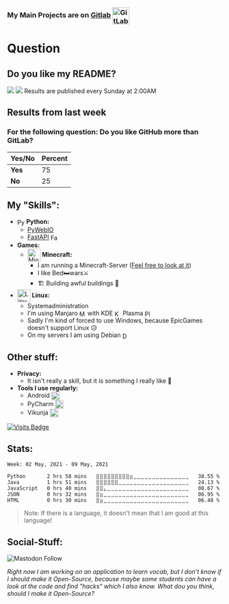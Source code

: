 



<!--
<p align="center">
  <img src="https://github.com/mawoka-myblock/mawoka-myblock/raw/main/intro.gif" />
</p>
-->

### My Main Projects are on [Gitlab](https://gitlab.com/mawoka) <img src="https://about.gitlab.com/images/press/logo/svg/gitlab-icon-rgb.svg" height="40em" align="center" alt="GitLab" title="GitLab"/>

# Question
## Do you like my README?

[![](https://img.shields.io/badge/-Yes-brightgreen?style=for-the-badge)](https://go.mawoka.eu.org/NxVd8)      [![](https://img.shields.io/badge/-No-red?style=for-the-badge)](https://go.mawoka.eu.org/HfH3s)
Results are published every Sunday at 2:00AM
## Results from last week
### For the following question: Do you like GitHub more than GitLab?
|Yes/No |Percent|
|-------|-------|
|**Yes**| 75|
|**No** | 25|




## My "Skills":
 -  <img src="https://simpleicons.org/icons/python.svg" height="17em" align="center" alt="Python" title="Python"/> **Python:**
	-	[PyWebIO](https://github.com/wang0618/PyWebIO) 
	-	[FastAPI](https://fastapi.tiangolo.com) <img src="https://simpleicons.org/icons/fastapi.svg" height="17em" align="center" alt="FastAPI" title="FastAPI"/>
- **Games:**
	- [<img src="https://simpleicons.org/icons/minecraft.svg" height="30em" align="center" alt="Minecraft" title="Minecraft"/>](https://minecraft.net) **Minecraft:** 
		- I am running a Minecraft-Server ([Feel free to look at it](https://myblock.de.cool))
		- I like Bed🛏️wars⚔️
		- 🏗️ Building awful buildings 🏢
- <img src="https://simpleicons.org/icons/linux.svg" height="30em" align="center" alt="Linux" title="Linux"/> **Linux:**
	- Systemadministration 
	- I'm using Manjaro [<img src="https://manjaro.org/img/logo.svg" height="15em" align="center" alt="Manjaro" title="Manjaro"/>](https://manjaro.org) with KDE  [<img src="https://kde.org/media/images/trademark_kde_gear_black_logo.png" height="15em" align="center" alt="KDE" title="KDE"/>](https://kde.org) Plasma [<img src="https://kde.org/images/plasma.svg" height="15em" align="center" alt="Plasma" title="Plasma"/>](https://kde.org/plasma-desktop)
	- Sadly I'm kind of forced to use Windows, because EpicGames doesn't support Linux 😥
	- On my servers I am using Debian  [<img src="https://www.debian.org/logos/openlogo-nd.svg" height="15em" align="center" alt="Debian" title="Debian"/>](https://debian.org)
## Other stuff:
- **Privacy:**
	- It isn't really a skill, but it is something I really like  💓
- **Tools I use regularly:**
	- Android [<img src="https://simpleicons.org/icons/android.svg" height="20em" align="center" alt="Android" title="Android"/>](https://www.android.com/)
	- PyCharm [<img src="https://simpleicons.org/icons/pycharm.svg" height="20em" align="center" alt="PyCharm" title="PyCharm"/>](https://www.jetbrains.com/pycharm/)
	- Vikunja [<img src="https://kolaente.dev/vikunja/frontend/raw/branch/main/public/favicon.ico" height="20em" align="center" alt="Vikunja" title="Vikunja"/>](https://vikunja.io)

[![Visits Badge](https://badges.pufler.dev/visits/mawoka-myblock/mawoka-myblock)](https://mawoka.eu.org/lol.html)

## Stats:
<!--START_SECTION:waka-->
```text
Week: 02 May, 2021 - 09 May, 2021

Python       2 hrs 58 mins   ⣿⣿⣿⣿⣿⣿⣿⣿⣿⣶⣀⣀⣀⣀⣀⣀⣀⣀⣀⣀⣀⣀⣀⣀⣀   38.55 % 
Java         1 hrs 51 mins   ⣿⣿⣿⣿⣿⣿⣀⣀⣀⣀⣀⣀⣀⣀⣀⣀⣀⣀⣀⣀⣀⣀⣀⣀⣀   24.13 % 
JavaScript   0 hrs 40 mins   ⣿⣿⣄⣀⣀⣀⣀⣀⣀⣀⣀⣀⣀⣀⣀⣀⣀⣀⣀⣀⣀⣀⣀⣀⣀   08.67 % 
JSON         0 hrs 32 mins   ⣿⣶⣀⣀⣀⣀⣀⣀⣀⣀⣀⣀⣀⣀⣀⣀⣀⣀⣀⣀⣀⣀⣀⣀⣀   06.95 % 
HTML         0 hrs 30 mins   ⣿⣶⣀⣀⣀⣀⣀⣀⣀⣀⣀⣀⣀⣀⣀⣀⣀⣀⣀⣀⣀⣀⣀⣀⣀   06.48 % 
```
<!--END_SECTION:waka-->

> Note: If there is a language, it doesn't mean that I am good at this language!
## Social-Stuff:



![Mastodon Follow](https://img.shields.io/mastodon/follow/000197929?domain=https%3A%2F%2Fmastodon.online&style=social)


*Right now I am working on an application to learn vocab, but I don't know if I should make it Open-Source, because maybe some students can have a look at the code and find "hacks" which I also know. What dou you think, should I make it Open-Source?*



